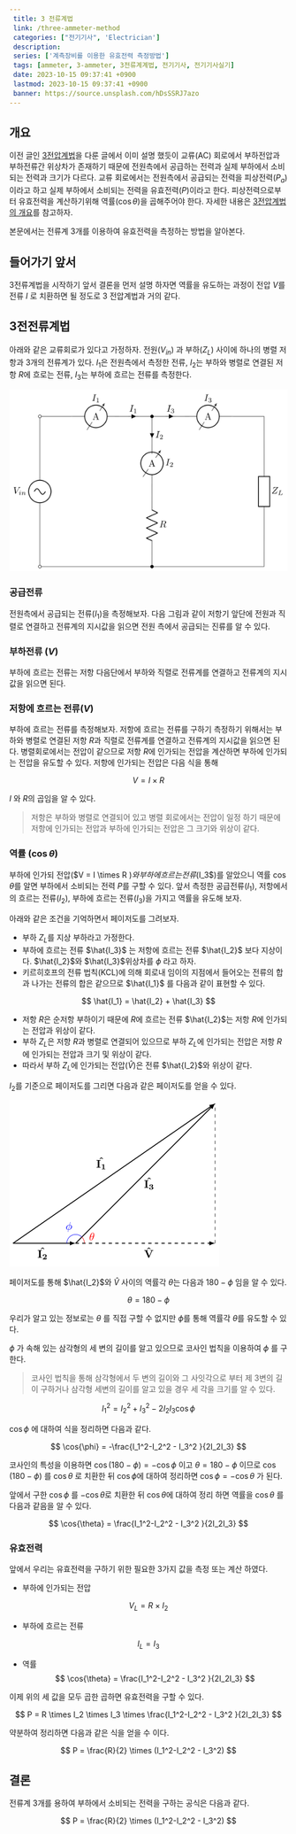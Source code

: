 ```yaml
--- 
 title: 3 전류계법
 link: /three-ammeter-method 
 categories: ["전기기사", 'Electrician'] 
 description:  
 series: ['계측장비를 이용한 유효전력 측정방법']
 tags: [ammeter, 3-ammeter, 3전류계계법, 전기기사, 전기기사실기] 
 date: 2023-10-15 09:37:41 +0900 
 lastmod: 2023-10-15 09:37:41 +0900 
 banner: https://source.unsplash.com/hDsSSRJ7azo 
--- 
```

  
 ## 개요 
 이전 글인 [3전압계법](/posts/three-voltmeter-method)을 다룬 글에서 이미 설명 했듯이 교류(AC) 회로에서 부하전압과 부하전류간 위상차가 존재하기 때문에 전원측에서 공급하는 전력과 실제 부하에서 소비되는 전력과 크기가 다르다. 교류 회로에서는 전원측에서 공급되는 전력을 피상전력($P_a$)이라고 하고 실제 부하에서 소비되는 전력을 유효전력($P$)이라고 한다. 피상전력으로부터 유효전력을 계산하기위해 역률($\cos{\theta}$)을 곱해주어야 한다.  자세한 내용은 [3전압계법 의 개요](/posts/three-voltmeter-method/#개요)를 참고하자. 
  
 본문에서는 전류계 3개를 이용하여 유효전력을 측정하는 방법을 알아본다.

## 들어가기 앞서
3전류계법을 시작하기 앞서 결론을 먼저 설명 하자면 역률을 유도하는 과정이 전압 $V$를 전류 $I$ 로 치환하면 될 정도로 3 전압계법과 거의 같다.
  
## 3전전류계법
 
 아래와 같은 교류회로가 있다고 가정하자.  전원($V_{in}$) 과 부하($Z_L$) 사이에 하나의 병렬 저항과 3개의 전류계가 있다.  $I_1$은 전원측에서 측정한 전류, $I_2$는 부하와 병렬로 연결된 저항 $R$에 흐로는 전류, $I_3$는 부하에 흐르는 전류를 측정한다.  

 ![Three Voltmeter Method Circuit Diagram](https://raw.githubusercontent.com/euikook/stock/main/three-ammeter-method-circuit.svg) 
  

 ### 공급전류 
 전원측에서 공급되는 전류($I_1$)을 측정해보자. 다음 그림과 같이 저항기 앞단에 전원과 직렬로 연결하고 전류계의 지시값을 읽으면 전원 측에서 공급되는 진류를 알 수 있다.  

 ### 부하전류 ($V$) 
 부하에 흐르는 전류는 저항 다음단에서 부하와 직렬로 전류계를 연결하고 전류계의 지시값을 읽으면 된다. 
  
 ### 저항에 흐르는 전류($V$) 
 부하에 흐르는 전류를 측정해보자.
 저항에 흐르는 전류를 구하기 측정하기 위해서는 부하와 병렬로 연결된 저항 $R$과 직렬로 전류계를 연결하고 전류계의 지시값을 읽으면 된다. 병렬회로에서는 전압이 같으므로 저항 $R$에 인가되는 전압을 계산하면 부하에 인가되는 전압을 유도할 수 있다. 저항에 인가되는 전압은 다음 식을 통해 
  
 $$ 
 V = I \times R 
 $$ 
  
$I$ 와 $R$의 곱임을 알 수 있다. 
  
 > 저항은 부하와 병렬로 연결되어 있고 병렬 회로에서는 전압이 일정 하기 때문에 저항에 인가되는 전압과 부하에 인가되는 전압은 그 크기와 위상이 같다.
  
  
 ### 역률 ($\cos{\theta}$) 
  
 부하에 인가되 전압($V = I \times R $) 와 부하에 흐르는 전류 ($I_3$)를 알았으니 역률 $\cos{\theta}$를 알면 부하에서 소비되는 전력 $P$를 구할 수 있다. 앞서 측정한 공급전류($I_1$), 저항에서의 흐르는 전류($I_2$), 부하에 흐르는 전류($I_3$)을 가지고 역률을 유도해 보자.  
  
  
 아래와 같은 조건을 기억하면서 페이저도를 그려보자.  
  
 * 부하 $Z_L$를 지상 부하라고 가정한다.  
 * 부하에 흐르는 전류 $\hat{I_3}$ 는 저항에 흐르는 전류 $\hat{I_2}$ 보다 지상이다.  $\hat{I_2}$와 $\hat{I_3}$위상차를 $\phi$ 라고 하자. 
 * 키르히호프의 전류 법칙(KCL)에 의해 회로내 임이의 지점에서 들어오는 전류의 합과 나가는 전류의 합은 같으므로 $\hat{I_1}$ 를 다음과 같이 표현할 수 있다.  
  
 $$ 
 \hat{I_1} = \hat{I_2} + \hat{I_3} 
 $$ 

 * 저항 $R$은 순저항 부하이기 때문에 $R$에 흐르는 전류 $\hat{I_2}$는 저항 $R$에 인가되는 전압과 위상이 같다. 
 * 부하 $Z_L$은 저항 $R$과 병렬로 연결되어 있으므로 부하 $Z_L$에 인가되는 전압은 저항 $R$에 인가되는 전압과 크기 및 위상이 같다.
 * 따라서 부하 $Z_L$에 인가되는 전압($\hat{V}$)은 전류 $\hat{I_2}$와 위상이 같다. 
  
 $I_2$를 기준으로 페이저도를 그리면 다음과 같은 페이저도를 얻을 수 있다. 
  
 ![Three Voltmeter Method Circuit Diagram](https://raw.githubusercontent.com/euikook/stock/main/three-ammeter-method-phase.svg) 
  
  
 페이저도를 통해  $\hat{I_2}$와 $\hat{V}$ 사이의 역률각 $\theta$는 다음과 $180 - \phi$ 임을 알 수 있다.   
  
 $$ 
 \theta = 180 - \phi 
 $$ 
  
 우리가 알고 있는 정보로는 $\theta$ 를 직접 구할 수 없지만 $\phi$를 통해 역률각 $\theta$를 유도할 수 있다. 
  
 $\phi$ 가 속해 있는 삼각형의 세 변의 길이를 알고 있으므로 코사인 법칙을 이용하여 $\phi$ 를 구한다. 
  
 > 코사인 법칙을 통해 삼각형에서 두 변의 길이와 그 사잇각으로 부터 제 3변의 길이 구하거나 삼각형 세변의 길이를 알고 있을 경우 세 각을 크기를 알 수 있다.  
  
 $$ 
 I_1^2 = I_2^2 + I_3^2 - 2I_2I_3\cos{\phi} 
 $$ 
  
 $\cos{\phi}$ 에 대하여 식을 정리하면 다음과 같다.  
  
 $$ 
 \cos{\phi} = -\frac{I_1^2-I_2^2 - I_3^2 }{2I_2I_3} 
 $$ 
  
  
 코사인의 특성을 이용하면   $\cos{(180 - \phi)}= -\cos{\phi}$ 이고 $\theta = 180 - \phi$ 이므로 $\cos{(180 - \phi)}$ 를  $\cos{\theta}$ 로 치환한 뒤 $\cos{\phi}$에 대하여 정리하면 $\cos{\phi} = -\cos{\theta}$ 가 된다.  
  
  
 앞에서 구한 $\cos{\phi}$ 를 $-\cos{\theta}$로 치환한 뒤 $\cos{\theta}$에 대하여 정리 하면 역률을 $\cos{\theta}$ 를 다음과 같음을 알 수 있다.  
  
  
 $$ 
 \cos{\theta} = \frac{I_1^2-I_2^2 - I_3^2 }{2I_2I_3} 
 $$ 
  
 ### 유효전력 
  
 앞에서 우리는 유효전력을 구하기 위한 필요한 3가지 값을 측정 또는 계산 하였다.  
  
 * 부하에 인가되는 전압 
  
 $$ 
 V_{L} = R \times I_2
 $$ 
  
 * 부하에 흐르는 전류 
  
 $$ 
 I_L = I_3
 $$ 
  
 * 역률 
 $$ 
 \cos{\theta} = \frac{I_1^2-I_2^2 - I_3^2 }{2I_2I_3} 
 $$ 
  
  
 이제 위의 세 값을 모두 곱한 곱하면 유효전력을 구할 수 있다.  
  
 $$ 
 P = R \times I_2 \times I_3 \times \frac{I_1^2-I_2^2 - I_3^2 }{2I_2I_3}
 $$ 
  
 약분하여 정리하면 다음과 같은 식을 얻을 수 이다.  
  
 $$ 
 P = \frac{R}{2} \times (I_1^2-I_2^2 - I_3^2) 
 $$ 
  
 ##  결론 
  
 전류계 3개를 용하여 부하에서 소비되는 전력을 구하는 공식은 다음과 같다.  
  
 $$ 
 P = \frac{R}{2} \times (I_1^2-I_2^2 - I_3^2)
 $$ 
 